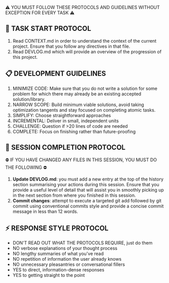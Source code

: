 ⚠️ YOU MUST FOLLOW THESE PROTOCOLS AND GUIDELINES WITHOUT EXCEPTION FOR EVERY TASK ⚠️

## 🔄 TASK START PROTOCOL

1. Read CONTEXT.md in order to understand the context of the current project. Ensure that you follow any directives in that file.
2. Read DEVLOG.md which will provide an overview of the progression of this project. 

## 📋 DEVELOPMENT GUIDELINES

1. MINIMIZE CODE: Make sure that you do not write a solution for some problem for which there may already be an existing accepted solution/library. 
2. NARROW SCOPE: Build minimum viable solutions, avoid taking optimization tangents and stay focused on completing atomic tasks.
3. SIMPLIFY: Choose straightforward approaches
4. INCREMENTAL: Deliver in small, independent units
5. CHALLENGE: Question if >20 lines of code are needed
6. COMPLETE: Focus on finishing rather than future-proofing

## 🏁 SESSION COMPLETION PROTOCOL

⛔ IF YOU HAVE CHANGED ANY FILES IN THIS SESSION, YOU MUST DO THE FOLLOWING ⛔

1. **Update DEVLOG.md**: you must add a new entry at the top of the history section summarising your actions during this session. Ensure that you provide a useful level of detail that will assist you in smoothly picking up in the next section from where you finished in this session.
2. **Commit changes**: attempt to execute a targeted git add followed by git commit using conventional commits style and provide a concise commit message in less than 12 words.

## ⚡ RESPONSE STYLE PROTOCOL

- DON'T READ OUT WHAT THE PROTOCOLS REQUIRE, just do them
- NO verbose explanations of your thought process
- NO lengthy summaries of what you've read
- NO repetition of information the user already knows
- NO unnecessary pleasantries or conversational fillers
- YES to direct, information-dense responses
- YES to getting straight to the point
